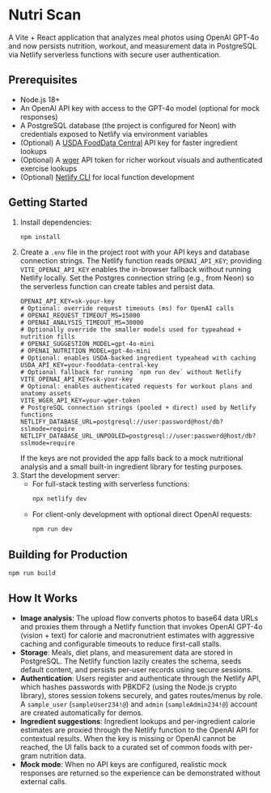 # Nutri Scan

A Vite + React application that analyzes meal photos using OpenAI GPT-4o and now persists nutrition, workout, and measurement data in PostgreSQL via Netlify serverless functions with secure user authentication.

## Prerequisites

- Node.js 18+
- An OpenAI API key with access to the GPT-4o model (optional for mock responses)
- A PostgreSQL database (the project is configured for Neon) with credentials exposed to Netlify via environment variables
- (Optional) A [USDA FoodData Central](https://fdc.nal.usda.gov/api-guide.html) API key for faster ingredient lookups
- (Optional) A [wger](https://wger.de/en/software/api) API token for richer workout visuals and authenticated exercise lookups
- (Optional) [Netlify CLI](https://docs.netlify.com/cli/get-started/) for local function development

## Getting Started

1. Install dependencies:
   ```bash
   npm install
   ```
2. Create a `.env` file in the project root with your API keys and database connection strings. The Netlify function reads
   `OPENAI_API_KEY`; providing `VITE_OPENAI_API_KEY` enables the in-browser fallback without running Netlify locally. Set the
   Postgres connection string (e.g., from Neon) so the serverless function can create tables and persist data.
   ```env
   OPENAI_API_KEY=sk-your-key
   # Optional: override request timeouts (ms) for OpenAI calls
   # OPENAI_REQUEST_TIMEOUT_MS=15000
   # OPENAI_ANALYSIS_TIMEOUT_MS=30000
   # Optionally override the smaller models used for typeahead + nutrition fills
   # OPENAI_SUGGESTION_MODEL=gpt-4o-mini
   # OPENAI_NUTRITION_MODEL=gpt-4o-mini
   # Optional: enables USDA-backed ingredient typeahead with caching
   USDA_API_KEY=your-fooddata-central-key
   # Optional fallback for running `npm run dev` without Netlify
   VITE_OPENAI_API_KEY=sk-your-key
   # Optional: enables authenticated requests for workout plans and anatomy assets
   VITE_WGER_API_KEY=your-wger-token
   # PostgreSQL connection strings (pooled + direct) used by Netlify functions
   NETLIFY_DATABASE_URL=postgresql://user:password@host/db?sslmode=require
   NETLIFY_DATABASE_URL_UNPOOLED=postgresql://user:password@host/db?sslmode=require
   ```
   If the keys are not provided the app falls back to a mock nutritional analysis and a small built-in ingredient library for testing purposes.
3. Start the development server:
   - For full-stack testing with serverless functions:
     ```bash
     npx netlify dev
     ```
   - For client-only development with optional direct OpenAI requests:
     ```bash
     npm run dev
     ```

## Building for Production

```bash
npm run build
```

## How It Works

- **Image analysis**: The upload flow converts photos to base64 data URLs and proxies them through a Netlify function that invokes OpenAI GPT-4o (vision + text) for calorie and macronutrient estimates with aggressive caching and configurable timeouts to reduce first-call stalls.
- **Storage**: Meals, diet plans, and measurement data are stored in PostgreSQL. The Netlify function lazily creates the schema, seeds default content, and persists per-user records using secure sessions.
- **Authentication**: Users register and authenticate through the Netlify API, which hashes passwords with PBKDF2 (using the Node.js crypto library), stores session tokens securely, and gates routes/menus by role. A `sample_user` (`sampleUser234!@`) and `admin` (`sampleAdmin234!@`) account are created automatically for demos.
- **Ingredient suggestions**: Ingredient lookups and per-ingredient calorie estimates are proxied through the Netlify function to the OpenAI API for contextual results. When the key is missing or OpenAI cannot be reached, the UI falls back to a curated set of common foods with per-gram nutrition data.
- **Mock mode**: When no API keys are configured, realistic mock responses are returned so the experience can be demonstrated without external calls.
